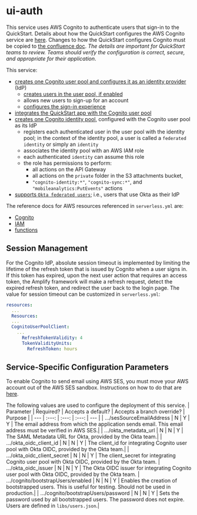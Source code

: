 # ui-auth

This service uses AWS Cognito to authenticate users that sign-in to the QuickStart. Details about how the QuickStart configures the AWS Cognito service are [here](https://confluenceent.cms.gov/x/uKufEw). Changes to how the QuickStart configures Cognito must be copied to [the confluence doc](https://confluenceent.cms.gov/x/uKufEw). _The details are important for QuickStart teams to review. Teams should verify the configuration is correct, secure, and appropriate for their application_.

This service:

- [creates one Cognito user pool and configures it as an identity provider](https://confluenceent.cms.gov/x/uKufEw#QuickStartService:uiauth-CognitoUserPool) (IdP)
  - [creates users in the user pool, if enabled](https://confluenceent.cms.gov/x/uKufEw#QuickStartService:uiauth-BootstrappedUsers)
  - allows new users to sign-up for an account
  - [configures the sign-in experience](https://confluenceent.cms.gov/x/uKufEw#QuickStartService:uiauth-Sign-InExperience:HostedUI)
- [integrates the QuickStart app with the Cognito user pool](https://confluenceent.cms.gov/x/uKufEw#QuickStartService:uiauth-CognitoUserPoolClient)
- [creates one Cognito identity pool](https://confluenceent.cms.gov/x/uKufEw#QuickStartService:uiauth-CognitoIdentityPool), configured with the Cognito user pool as its IdP
  - registers each authenticated user in the user pool with the identity pool; in the context of the identity pool, a user is called a `federated identity` or simply an `identity`
  - associates the identity pool with an AWS IAM role
  - each authenticated `identity` can assume this role
  - the role has permissions to perform:
    - all actions on the API Gateway
    - all actions on the `private` folder in the S3 attachments bucket,
    - `"cognito-identity:*"`, `"cognito-sync:*"`, and `"mobileanalytics:PutEvents"` actions
- [supports `Okta federated users`](https://confluenceent.cms.gov/x/uKufEw#QuickStartService:uiauth-Sign-InExperience:Okta); i.e., users that use Okta as their IdP

The reference docs for AWS resources referenced in `serverless.yml` are:

- [Cognito](https://docs.aws.amazon.com/AWSCloudFormation/latest/UserGuide/AWS_Cognito.html)
- [IAM](https://docs.aws.amazon.com/AWSCloudFormation/latest/UserGuide/AWS_IAM.html)
- [functions](https://www.serverless.com/framework/docs/providers/aws/guide/functions)

## Session Management

For the Cognito IdP, absolute session timeout is implemented by limiting the lifetime of the refresh token that is issued by Cognito when a user signs in. If this token has expired, upon the next user action that requires an access token, the Amplify framework will make a refresh request, detect the expired refresh token, and redirect the user back to the login page. The value for session timeout can be customized in `serverless.yml`:

```yml
resources:
  ...
  Resources:
  ...
  CognitoUserPoolClient:
    ...
      RefreshTokenValidity: 4
      TokenValidityUnits:
        RefreshToken: hours
```

## Service-Specific Configuration Parameters

To enable Cognito to send email using AWS SES, you must move your AWS account out of the AWS SES sandbox. Instructions on how to do that are [here](https://docs.aws.amazon.com/ses/latest/dg/request-production-access.html).

The following values are used to configure the deployment of this service.
| Parameter | Required? | Accepts a default? | Accepts a branch override? | Purpose |
| --- | :---: | :---: | :---: | --- |
| .../sesSourceEmailAddress | N | Y | Y | The email address from which the application sends email. This email address must be verified in AWS SES.|
| .../okta_metadata_url | N | N | Y | The SAML Metadata URL for Okta, provided by the Okta team.|
| .../okta_oidc_client_id | N | N | Y | The client_id for integrating Cognito user pool with Okta OIDC, provided by the Okta team.|
| .../okta_oidc_client_secret | N | N | Y | The client_secret for integrating Cognito user pool with Okta OIDC, provided by the Okta team.
| .../okta_oidc_issuer | N | N | Y | The Okta OIDC issuer for integrating Cognito user pool with Okta OIDC, provided by the Okta team.
| .../cognito/bootstrapUsers/enabled | N | N | Y | Enables the creation of bootstrapped users. This is useful for testing. Should not be used in production.|
| .../cognito/bootstrapUsers/password | N | N | Y | Sets the password used by all bootstrapped users. The password does not expire. Users are defined in `libs/users.json`.|
